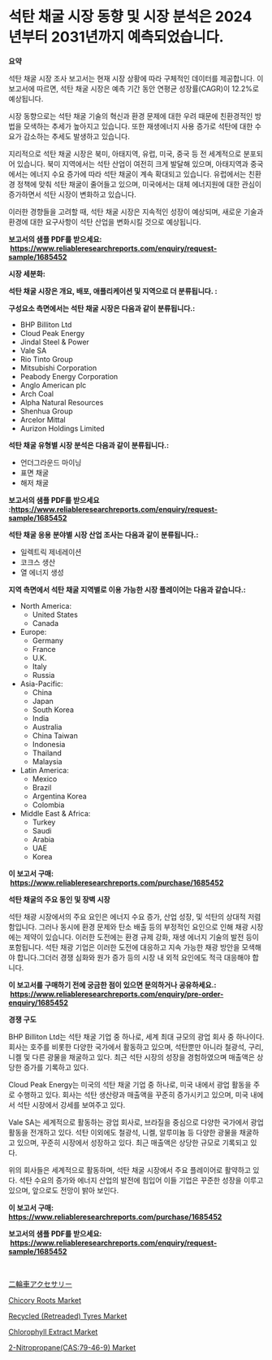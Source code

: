 <p><h1>석탄 채굴 시장 동향 및 시장 분석은 2024년부터 2031년까지 예측되었습니다.</h1></p><p><strong>요약</strong></p>
<p><p>석탄 채굴 시장 조사 보고서는 현재 시장 상황에 따라 구체적인 데이터를 제공합니다. 이 보고서에 따르면, 석탄 채굴 시장은 예측 기간 동안 연평균 성장률(CAGR)이 12.2%로 예상됩니다.</p><p>시장 동향으로는 석탄 채굴 기술의 혁신과 환경 문제에 대한 우려 때문에 친환경적인 방법을 모색하는 추세가 높아지고 있습니다. 또한 재생에너지 사용 증가로 석탄에 대한 수요가 감소하는 추세도 발생하고 있습니다.</p><p>지리적으로 석탄 채굴 시장은 북미, 아태지역, 유럽, 미국, 중국 등 전 세계적으로 분포되어 있습니다. 북미 지역에서는 석탄 산업이 여전히 크게 발달해 있으며, 아태지역과 중국에서는 에너지 수요 증가에 따라 석탄 채굴이 계속 확대되고 있습니다. 유럽에서는 친환경 정책에 맞춰 석탄 채굴이 줄어들고 있으며, 미국에서는 대체 에너지원에 대한 관심이 증가하면서 석탄 시장이 변화하고 있습니다.</p><p>이러한 경향들을 고려할 때, 석탄 채굴 시장은 지속적인 성장이 예상되며, 새로운 기술과 환경에 대한 요구사항이 석탄 산업을 변화시킬 것으로 예상됩니다.</p></p>
<p><strong>보고서의 샘플 PDF를 받으세요: &nbsp;<a href="https://www.reliableresearchreports.com/enquiry/request-sample/1685452">https://www.reliableresearchreports.com/enquiry/request-sample/1685452</a></strong></p>
<p><strong>시장 세분화:</strong></p>
<p><strong> 석탄 채굴 시장은 개요, 배포, 애플리케이션 및 지역으로 더 분류됩니다. :</strong></p>
<p><strong>구성요소 측면에서는 석탄 채굴 시장은 다음과 같이 분류됩니다.:</strong></p>
<p><ul><li>BHP Billiton Ltd</li><li>Cloud Peak Energy</li><li>Jindal Steel & Power</li><li>Vale SA</li><li>Rio Tinto Group</li><li>Mitsubishi Corporation</li><li>Peabody Energy Corporation</li><li>Anglo American plc</li><li>Arch Coal</li><li>Alpha Natural Resources</li><li>Shenhua Group</li><li>Arcelor Mittal</li><li>Aurizon Holdings Limited</li></ul></p>
<p><strong> 석탄 채굴 유형별 시장 분석은 다음과 같이 분류됩니다.:</strong></p>
<p><ul><li>언더그라운드 마이닝</li><li>표면 채굴</li><li>해저 채굴</li></ul></p>
<p><strong>보고서의 샘플 PDF를 받으세요 :<a href="https://www.reliableresearchreports.com/enquiry/request-sample/1685452">https://www.reliableresearchreports.com/enquiry/request-sample/1685452</a></strong></p>
<p><strong> 석탄 채굴 응용 분야별 시장 산업 조사는 다음과 같이 분류됩니다.:</strong></p>
<p><ul><li>일렉트릭 제네레이션</li><li>코크스 생산</li><li>열 에너지 생성</li></ul></p>
<p><strong>지역 측면에서 석탄 채굴 지역별로 이용 가능한 시장 플레이어는 다음과 같습니다.:</strong></p>
<p><ul>
    <li>
        North America:
        <ul>
            <li>United States</li>
            <li>Canada</li>
        </ul>
    </li>
    <li>
        Europe:
        <ul>
            <li>Germany</li>
            <li>France</li>
            <li>U.K.</li>
            <li>Italy</li>
            <li>Russia</li>
        </ul>
    </li>
    <li>
        Asia-Pacific:
        <ul>
            <li>China</li>
            <li>Japan</li>
            <li>South Korea</li>
            <li>India</li>
            <li>Australia</li>
            <li>China Taiwan</li>
            <li>Indonesia</li>
            <li>Thailand</li>
            <li>Malaysia</li>
        </ul>
    </li>
    <li>
        Latin America:
        <ul>
            <li>Mexico</li>
            <li>Brazil</li>
            <li>Argentina Korea</li>
            <li>Colombia</li>
        </ul>
    </li>
    <li>
        Middle East & Africa:
        <ul>
            <li>Turkey</li>
            <li>Saudi</li>
            <li>Arabia</li>
            <li>UAE</li>
            <li>Korea</li>
        </ul>
    </li>
    </ul></p>
<p><strong>이 보고서 구매: &nbsp;<a href="https://www.reliableresearchreports.com/purchase/1685452">https://www.reliableresearchreports.com/purchase/1685452</a></strong></p>
<p><strong>석탄 채굴의 주요 동인 및 장벽 시장</strong></p>
<p><p>석탄 채광 시장에서의 주요 요인은 에너지 수요 증가, 산업 성장, 및 석탄의 상대적 저렴함입니다. 그러나 동시에 환경 문제와 탄소 배출 등의 부정적인 요인으로 인해 채광 시장에는 제약이 있습니다. 이러한 도전에는 환경 규제 강화, 재생 에너지 기술의 발전 등이 포함됩니다. 석탄 채광 기업은 이러한 도전에 대응하고 지속 가능한 채광 방안을 모색해야 합니다.그더러 경쟁 심화와 원가 증가 등의 시장 내 외적 요인에도 적극 대응해야 합니다.</p></p>
<p><strong>이 보고서를 구매하기 전에 궁금한 점이 있으면 문의하거나 공유하세요.: &nbsp;<a href="https://www.reliableresearchreports.com/enquiry/pre-order-enquiry/1685452">https://www.reliableresearchreports.com/enquiry/pre-order-enquiry/1685452</a></strong></p>
<p><strong>경쟁 구도</strong></p>
<p><p>BHP Billiton Ltd는 석탄 채굴 기업 중 하나로, 세계 최대 규모의 광업 회사 중 하나이다. 회사는 호주를 비롯한 다양한 국가에서 활동하고 있으며, 석탄뿐만 아니라 철광석, 구리, 니켈 및 다른 광물을 채굴하고 있다.  최근 석탄 시장의 성장을 경험하였으며 매출액은 상당한 증가를 기록하고 있다.</p><p>Cloud Peak Energy는 미국의 석탄 채굴 기업 중 하나로, 미국 내에서 광업 활동을 주로 수행하고 있다. 회사는 석탄 생산량과 매출액을 꾸준히 증가시키고 있으며, 미국 내에서 석탄 시장에서 강세를 보여주고 있다.</p><p>Vale SA는 세계적으로 활동하는 광업 회사로, 브라질을 중심으로 다양한 국가에서 광업 활동을 전개하고 있다. 석탄 이외에도 철광석, 니켈, 알루미늄 등 다양한 광물을 채굴하고 있으며, 꾸준히 시장에서 성장하고 있다. 최근 매출액은 상당한 규모로 기록되고 있다.</p><p>위의 회사들은 세계적으로 활동하며, 석탄 채굴 시장에서 주요 플레이어로 활약하고 있다. 석탄 수요의 증가와 에너지 산업의 발전에 힘입어 이들 기업은 꾸준한 성장을 이루고 있으며, 앞으로도 전망이 밝아 보인다.</p></p>
<p><strong>이 보고서 구매: &nbsp; <a href="https://www.reliableresearchreports.com/purchase/1685452">https://www.reliableresearchreports.com/purchase/1685452</a></strong></p>
<p><strong>보고서의 샘플 PDF를 받으세요: &nbsp;<a href="https://www.reliableresearchreports.com/enquiry/request-sample/1685452">https://www.reliableresearchreports.com/enquiry/request-sample/1685452</a></strong><strong></strong></p>
<p>&nbsp;</p>
<p><p><a href="https://github.com/wkuactfdzwizk06/Market-Research-Report-List-1/blob/main/2873507191333.md">二輪車アクセサリー</a></p><p><a href="https://github.com/ChiragRp1/Market-Research-Report-List-3/blob/main/chicory-roots-market.md">Chicory Roots Market</a></p><p><a href="https://view.publitas.com/reportprime-1/recycled-retreaded-tyres-market-size-evaluating-its-market-trends-growth-and-projections-2023-2030/">Recycled (Retreaded) Tyres Market</a></p><p><a href="https://github.com/abdelrhmankishk22/Market-Research-Report-List-3/blob/main/chlorophyll-extract-market.md">Chlorophyll Extract Market</a></p><p><a href="https://issuu.com/reportprime-2/docs/2-nitropropanecas79-46-9-market-size-2030.pptx">2-Nitropropane(CAS:79-46-9) Market</a></p></p>
